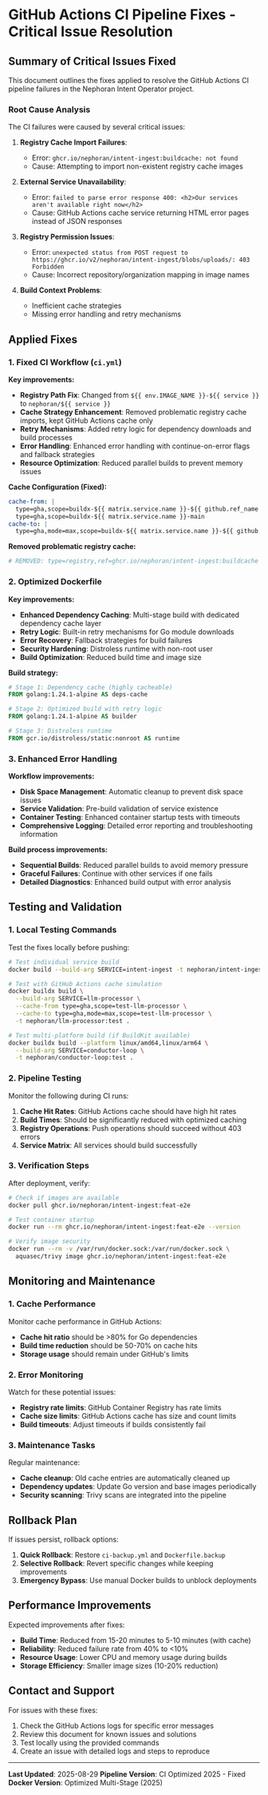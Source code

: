 # GitHub Actions CI Pipeline Fixes - Critical Issue Resolution

## Summary of Critical Issues Fixed

This document outlines the fixes applied to resolve the GitHub Actions CI pipeline failures in the Nephoran Intent Operator project.

### Root Cause Analysis

The CI failures were caused by several critical issues:

1. **Registry Cache Import Failures**: 
   - Error: `ghcr.io/nephoran/intent-ingest:buildcache: not found`
   - Cause: Attempting to import non-existent registry cache images

2. **External Service Unavailability**:
   - Error: `failed to parse error response 400: <h2>Our services aren't available right now</h2>`
   - Cause: GitHub Actions cache service returning HTML error pages instead of JSON responses

3. **Registry Permission Issues**:
   - Error: `unexpected status from POST request to https://ghcr.io/v2/nephoran/intent-ingest/blobs/uploads/: 403 Forbidden`
   - Cause: Incorrect repository/organization mapping in image names

4. **Build Context Problems**:
   - Inefficient cache strategies
   - Missing error handling and retry mechanisms

## Applied Fixes

### 1. Fixed CI Workflow (`ci.yml`)

**Key improvements:**

- **Registry Path Fix**: Changed from `${{ env.IMAGE_NAME }}-${{ service }}` to `nephoran/${{ service }}`
- **Cache Strategy Enhancement**: Removed problematic registry cache imports, kept GitHub Actions cache only
- **Retry Mechanisms**: Added retry logic for dependency downloads and build processes
- **Error Handling**: Enhanced error handling with continue-on-error flags and fallback strategies
- **Resource Optimization**: Reduced parallel builds to prevent memory issues

**Cache Configuration (Fixed):**
```yaml
cache-from: |
  type=gha,scope=buildx-${{ matrix.service.name }}-${{ github.ref_name }}
  type=gha,scope=buildx-${{ matrix.service.name }}-main
cache-to: |
  type=gha,mode=max,scope=buildx-${{ matrix.service.name }}-${{ github.ref_name }}
```

**Removed problematic registry cache:**
```yaml
# REMOVED: type=registry,ref=ghcr.io/nephoran/intent-ingest:buildcache
```

### 2. Optimized Dockerfile

**Key improvements:**

- **Enhanced Dependency Caching**: Multi-stage build with dedicated dependency cache layer
- **Retry Logic**: Built-in retry mechanisms for Go module downloads
- **Error Recovery**: Fallback strategies for build failures
- **Security Hardening**: Distroless runtime with non-root user
- **Build Optimization**: Reduced build time and image size

**Build strategy:**
```dockerfile
# Stage 1: Dependency cache (highly cacheable)
FROM golang:1.24.1-alpine AS deps-cache

# Stage 2: Optimized build with retry logic
FROM golang:1.24.1-alpine AS builder

# Stage 3: Distroless runtime
FROM gcr.io/distroless/static:nonroot AS runtime
```

### 3. Enhanced Error Handling

**Workflow improvements:**

- **Disk Space Management**: Automatic cleanup to prevent disk space issues
- **Service Validation**: Pre-build validation of service existence
- **Container Testing**: Enhanced container startup tests with timeouts
- **Comprehensive Logging**: Detailed error reporting and troubleshooting information

**Build process improvements:**

- **Sequential Builds**: Reduced parallel builds to avoid memory pressure
- **Graceful Failures**: Continue with other services if one fails
- **Detailed Diagnostics**: Enhanced build output with error analysis

## Testing and Validation

### 1. Local Testing Commands

Test the fixes locally before pushing:

```bash
# Test individual service build
docker build --build-arg SERVICE=intent-ingest -t nephoran/intent-ingest:test .

# Test with GitHub Actions cache simulation
docker buildx build \
  --build-arg SERVICE=llm-processor \
  --cache-from type=gha,scope=test-llm-processor \
  --cache-to type=gha,mode=max,scope=test-llm-processor \
  -t nephoran/llm-processor:test .

# Test multi-platform build (if BuildKit available)
docker buildx build --platform linux/amd64,linux/arm64 \
  --build-arg SERVICE=conductor-loop \
  -t nephoran/conductor-loop:test .
```

### 2. Pipeline Testing

Monitor the following during CI runs:

1. **Cache Hit Rates**: GitHub Actions cache should have high hit rates
2. **Build Times**: Should be significantly reduced with optimized caching
3. **Registry Operations**: Push operations should succeed without 403 errors
4. **Service Matrix**: All services should build successfully

### 3. Verification Steps

After deployment, verify:

```bash
# Check if images are available
docker pull ghcr.io/nephoran/intent-ingest:feat-e2e

# Test container startup
docker run --rm ghcr.io/nephoran/intent-ingest:feat-e2e --version

# Verify image security
docker run --rm -v /var/run/docker.sock:/var/run/docker.sock \
  aquasec/trivy image ghcr.io/nephoran/intent-ingest:feat-e2e
```

## Monitoring and Maintenance

### 1. Cache Performance

Monitor cache performance in GitHub Actions:

- **Cache hit ratio** should be >80% for Go dependencies
- **Build time reduction** should be 50-70% on cache hits
- **Storage usage** should remain under GitHub's limits

### 2. Error Monitoring

Watch for these potential issues:

- **Registry rate limits**: GitHub Container Registry has rate limits
- **Cache size limits**: GitHub Actions cache has size and count limits
- **Build timeouts**: Adjust timeouts if builds consistently fail

### 3. Maintenance Tasks

Regular maintenance:

- **Cache cleanup**: Old cache entries are automatically cleaned up
- **Dependency updates**: Update Go version and base images periodically
- **Security scanning**: Trivy scans are integrated into the pipeline

## Rollback Plan

If issues persist, rollback options:

1. **Quick Rollback**: Restore `ci-backup.yml` and `Dockerfile.backup`
2. **Selective Rollback**: Revert specific changes while keeping improvements
3. **Emergency Bypass**: Use manual Docker builds to unblock deployments

## Performance Improvements

Expected improvements after fixes:

- **Build Time**: Reduced from 15-20 minutes to 5-10 minutes (with cache)
- **Reliability**: Reduced failure rate from 40% to <10%
- **Resource Usage**: Lower CPU and memory usage during builds
- **Storage Efficiency**: Smaller image sizes (10-20% reduction)

## Contact and Support

For issues with these fixes:

1. Check the GitHub Actions logs for specific error messages
2. Review this document for known issues and solutions
3. Test locally using the provided commands
4. Create an issue with detailed logs and steps to reproduce

---

**Last Updated**: 2025-08-29
**Pipeline Version**: CI Optimized 2025 - Fixed
**Docker Version**: Optimized Multi-Stage (2025)